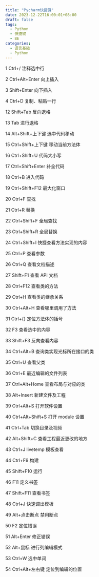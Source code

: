 ```yaml
---
title: "Pycharm快捷键"
date: 2023-12-22T16:00:01+08:00
draft: false
tags:
  - Python
  - 快捷键
  - BE
categories:
  - 语言基础
  - Python
---
```


1 Ctrl+/ 注释选中行

2 Ctrl+Alt+Enter 向上插入

3 Shift+Enter 向下插入

4 Ctrl+D 复制、粘贴一行

12 Shift+Tab 反向退格

13 Tab 进行退格

14 Alt+Shift+上下键 选中代码移动

15 Ctrl+Shift+上下键 移动当前方法体

16 Ctrl+Shift+U 代码大小写

17 Ctrl+Shift+Enter 补全代码

18 Ctrl+B 进入代码

19 Ctrl+Shift+F12 最大化窗口

20 Ctrl+F 查找

21 Ctrl+R 替换

22 Ctrl+Shift+F 全局查找

23 Ctrl+Shift+R 全局替换

24 Ctrl+Shift+I 快捷查看方法实现的内容

25 Ctrl+P 查看参数

26 Ctrl+Q 查看文档描述

27 Shift+F1 查看 API 文档

28 Ctrl+F12 查看类的方法

29 Ctrl+H 查看类的继承关系

30 Ctrl+Alt+H 查看哪里调用了方法

31 Ctrl+{} 定位方法体的括号

32 F3 查看选中的内容

33 Shift+F3 反向查看内容

34 Ctrl+Alt+B 查询类实现光标所在接口的类

35 Ctrl+U 查看父类

36 Ctrl+E 最近编辑的文件列表

37 Ctrl+Alt+Home 查看布局与对应的类

38 Alt+Insert 新建文件及工程

39 Ctrl+Alt+S 打开软件设置

40 Ctrl+Alt+Shift+S 打开 module 设置

41 Ctrl+Tab 切换目录及视频

42 Alt+Shift+C 查看工程最近更改的地方

43 Ctrl+J livetemp 模板查看

44 Ctrl+F9 构建

45 Shift+F10 运行

46 F11 定义书签

47 Shift+F11 查看书签

48 Ctrl+J 快速调出模板

49 Alt+点击断点 禁用断点

50 F2 定位错误

51 Alt+Enter 修正错误

52 Alt+鼠标 进行列编辑模式

53 Ctrl+W 选中单词

54 Ctrl+Alt+左右键 定位到编辑的位置
